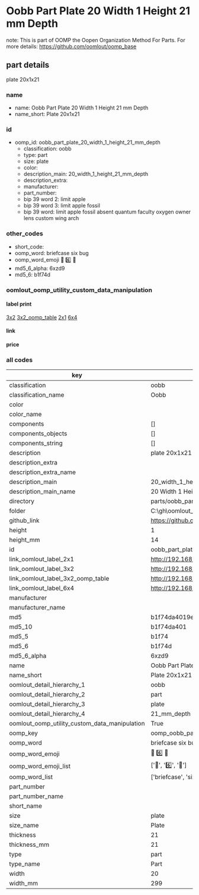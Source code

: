 # Oobb Part Plate 20 Width 1 Height 21 mm Depth  

note: This is part of OOMP the Oopen Organization Method For Parts. For more details: https://github.com/oomlout/oomp_base

##  part details
  



plate 20x1x21



### name
* name: Oobb Part Plate 20 Width 1 Height 21 mm Depth
* name_short: Plate 20x1x21 
### id
* oomp_id: oobb_part_plate_20_width_1_height_21_mm_depth
  * classification: oobb
  * type: part
  * size: plate
  * color: 
  * description_main: 20_width_1_height_21_mm_depth
  * description_extra: 
  * manufacturer: 
  * part_number: 
  * bip 39 word 2: limit apple
  * bip 39 word 3: limit apple fossil
  * bip 39 word: limit apple fossil absent quantum faculty oxygen owner lens custom wing arch

### other_codes
* short_code: 
* oomp_word: briefcase six bug
* oomp_word_emoji :briefcase: :six: :bug:
* md5_6_alpha: 6xzd9
* md5_6: b1f74d






### oomlout_oomp_utility_custom_data_manipulation
#### label print
[3x2](http://192.168.1.245:1112/?label=oomp%206xzd9)
[3x2_oomp_table](http://192.168.1.108:1112/?label=oomp%206xzd9)
[2x1](http://192.168.1.242:1112/?label=oomp%206xzd9)
[6x4](http://192.168.1.55:1112/?label=oomp%206xzd9)    

#### link

                              

#### price







### all codes 
| key | value |  
| --- | --- |  
| classification | oobb |  
| classification_name | Oobb |  
| color |  |  
| color_name |  |  
| components | [] |  
| components_objects | [] |  
| components_string | [] |  
| description | plate 20x1x21 |  
| description_extra |  |  
| description_extra_name |  |  
| description_main | 20_width_1_height_21_mm_depth |  
| description_main_name | 20 Width 1 Height 21 mm Depth |  
| directory | parts/oobb_part_plate_20_width_1_height_21_mm_depth |  
| folder | C:\gh\oomlout_oobb_version_4_generated_parts\things\oobb_part_plate_20_width_1_height_21_mm_depth |  
| github_link | https://github.com/oomlout/oomlout_oomp_part_src/tree/main/parts/oobb_part_plate_20_width_1_height_21_mm_depth |  
| height | 1 |  
| height_mm | 14 |  
| id | oobb_part_plate_20_width_1_height_21_mm_depth |  
| link_oomlout_label_2x1 | http://192.168.1.242:1112/?label=oomp%206xzd9 |  
| link_oomlout_label_3x2 | http://192.168.1.245:1112/?label=oomp%206xzd9 |  
| link_oomlout_label_3x2_oomp_table | http://192.168.1.108:1112/?label=oomp%206xzd9 |  
| link_oomlout_label_6x4 | http://192.168.1.55:1112/?label=oomp%206xzd9 |  
| manufacturer |  |  
| manufacturer_name |  |  
| md5 | b1f74da4019e33c946d7a00ab7c2ac0f |  
| md5_10 | b1f74da401 |  
| md5_5 | b1f74 |  
| md5_6 | b1f74d |  
| md5_6_alpha | 6xzd9 |  
| name | Oobb Part Plate 20 Width 1 Height 21 mm Depth |  
| name_short | Plate 20x1x21  |  
| oomlout_detail_hierarchy_1 | oobb |  
| oomlout_detail_hierarchy_2 | part |  
| oomlout_detail_hierarchy_3 | plate |  
| oomlout_detail_hierarchy_4 | 21_mm_depth |  
| oomlout_oomp_utility_custom_data_manipulation | True |  
| oomp_key | oomp_oobb_part_plate_20_width_1_height_21_mm_depth |  
| oomp_word | briefcase six bug |  
| oomp_word_emoji | :briefcase: :six: :bug: |  
| oomp_word_emoji_list | [':briefcase:', ':six:', ':bug:'] |  
| oomp_word_list | ['briefcase', 'six', 'bug'] |  
| part_number |  |  
| part_number_name |  |  
| short_name |  |  
| size | plate |  
| size_name | Plate |  
| thickness | 21 |  
| thickness_mm | 21 |  
| type | part |  
| type_name | Part |  
| width | 20 |  
| width_mm | 299 |  
